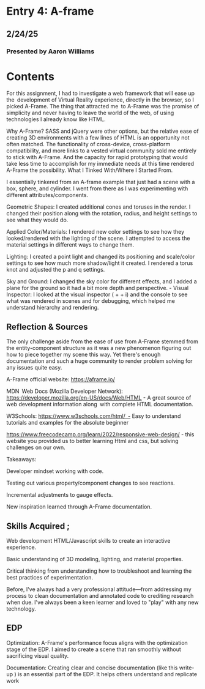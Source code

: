 # Entry 4: A-frame
## 2/24/25
### Presented by Aaron Williams

# Contents 
For this assignment, I had to investigate a web framework that will ease up the development of Virtual Reality experience, directly in the browser, so I picked A-Frame. The thing that attracted me to A-Frame was the promise of simplicity and never having to leave the world of the web, of using technologies I already know like HTML.

Why A-Frame? SASS and jQuery were other options, but the relative ease of creating 3D environments with a few lines of HTML is an opportunity not often matched. The functionality of cross-device, cross-platform compatibility, and more links to a vested virtual community sold me entirely to stick with A-Frame. And the capacity for rapid prototyping that would take less time to accomplish for my immediate needs at this time rendered A-Frame the possibility.
What I Tinked With/Where I Started From.

I essentially tinkered from an A-frame example that just had a scene with a box, sphere, and cylinder. I went from there as I was experimenting with different attributes/components.

Geometric Shapes: I created additional cones and toruses in the render. I changed their position along with the rotation, radius, and height settings to see what they would do.

Applied Color/Materials: I rendered new color settings to see how they looked/rendered with the lighting of the scene. I attempted to access the material settings in different ways to change them.

Lighting: I created a point light and changed its positioning and scale/color settings to see how much more shadow/light it created. I rendered a torus knot and adjusted the p and q settings.

Sky and Ground: I changed the sky color for different effects, and I added a plane for the ground so it had a bit more depth and perspective. - Visual Inspector: I looked at the visual inspector (<ctrl> + <alt> + i) and the console to see what was rendered in scenes and for debugging, which helped me understand hierarchy and rendering.


## Reflection & Sources
The only challenge aside from the ease of use from A-Frame stemmed from the entity-component structure as it was a new phenomenon figuring out how to piece together my scene this way. Yet there's enough documentation and such a huge community to render problem solving for any issues quite easy.

A-Frame official website: https://aframe.io/

MDN Web Docs (Mozilla Developer Network):
https://developer.mozilla.org/en-US/docs/Web/HTML - A great source of web development information along with complete HTML documentation.

W3Schools: https://www.w3schools.com/html/ - Easy to understand tutorials and examples for the absolute beginner

https://www.freecodecamp.org/learn/2022/responsive-web-design/ - this website you provided us to better learning Html and css, but solving challenges on our own.


Takeaways:

Developer mindset working with code.

Testing out various property/component changes to see reactions.

Incremental adjustments to gauge effects.

New inspiration learned through A-Frame documentation.


## Skills Acquired ;
Web development HTML/Javascript skills to create an interactive experience.

Basic understanding of 3D modeling, lighting, and material properties.

Critical thinking from understanding how to troubleshoot and learning the best practices of experimentation.

Before, I've always had a very professional attitude—from addressing my process to clean documentation and annotated code to crediting research when due. I've always been a keen learner and loved to "play" with any new technology.


## EDP

Optimization: A-Frame's performance focus aligns with the optimization stage of the EDP. I aimed to create a scene that ran smoothly without sacrificing visual quality.

Documentation: Creating clear and concise documentation (like this write-up ) is an essential part of the EDP. It helps others understand and replicate work

